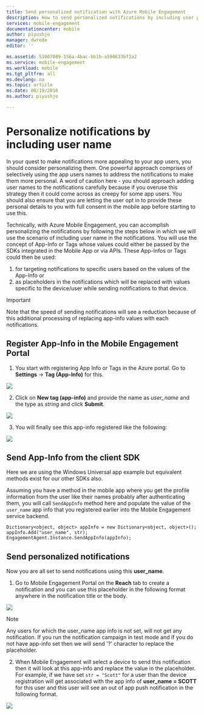 ```yaml
---
title: Send personalized notification with Azure Mobile Engagement
description: How to send personalized notifications by including user profile information in the notifications like their names
services: mobile-engagement
documentationcenter: mobile
author: piyushjo
manager: dwrede
editor: ''

ms.assetid: 51007089-156a-4bac-bb1b-a590633bf2a2
ms.service: mobile-engagement
ms.workload: mobile
ms.tgt_pltfrm: all
ms.devlang: na
ms.topic: article
ms.date: 08/19/2016
ms.author: piyushjo

---
```

# Personalize notifications by including user name
In your quest to make notifications more appealing to your app users, you should consider personalizing them. One powerful approach comprises of selectively using the app users names to address the notifications to make them more personal. A word of caution here - you should approach adding user names to the notifications carefully because if you overuse this strategy then it could come across as creepy for some app users. You should also ensure that you are letting the user opt in to provide these personal details to you with full consent in the mobile app before starting to use this. 

Technically, with Azure Mobile Engagement, you can accomplish personalizing the notifications by following the steps below in which we will use the scenario of including user name in the notifications. You will use the concept of App-Info or Tags whose values could either be passed by the SDKs integrated in the Mobile App or via APIs. These App-Infos or Tags could then be used:

1. for targeting notifications to specific users based on the values of the App-Info or 
2. as placeholders in the notifications which will be replaced with values specific to the device/user while sending notifications to that device. 

> [!IMPORTANT]
> Note that the speed of sending notifications will see a reduction because of this additional processing of replacing app-info values with each notifications. 
> 
> 

## Register App-Info in the Mobile Engagement Portal
1) You start with registering App Info or Tags in the Azure portal. Go to **Settings** -> **Tag (App-Info)** for this.  

![][1]    

2) Click on **New tag (app-info)** and provide the name as *user_name* and the type as *string* and click **Submit**. 

![][2]

3) You will finally see this app-info registered like the following:

![][3]

## Send App-Info from the client SDK
Here we are using the Windows Universal app example but equivalent methods exist for our other SDKs also. 

Assuming you have a method in the mobile app where you get the profile information from the user like their names probably after authenticating them, you will call `SendAppInfo` method here and populate the value of the `user_name` app info that you registered earlier into the Mobile Engagement service backend. 

    Dictionary<object, object> appInfo = new Dictionary<object, object>();
    appInfo.Add("user_name", str);
    EngagementAgent.Instance.SendAppInfo(appInfo); 

## Send personalized notifications
Now you are all set to send notifications using this **user_name**. 

1) Go to Mobile Engagement Portal on the **Reach** tab to create a notification and you can use this placeholder in the following format anywhere in the notification title or the body. 

![][4]    

> [!NOTE]
> Any users for which the user_name app info is not set, will not get any notification. If you run the notification campaign in test mode and if you do not have app-info set then we will send '?' character to replace the placeholder. 
> 
> 

2) When Mobile Engagement will select a device to send this notification then it will look at this app-info and replace the value in the placeholder.  
For example, if we have set `str = "Scott"` for a user than the device registration will get associated with the app info of **user_name = SCOTT** for this user and this user will see an out of app push notification in the following format. 

![][5]    

<!-- Images. -->
[1]: ./media/mobile-engagement-send-personalized-notifications/app-info.png
[2]: ./media/mobile-engagement-send-personalized-notifications/create-app-info.png
[3]: ./media/mobile-engagement-send-personalized-notifications/app-info-user-name.png
[4]: ./media/mobile-engagement-send-personalized-notifications/personal-notification.png
[5]: ./media/mobile-engagement-send-personalized-notifications/notification.png

